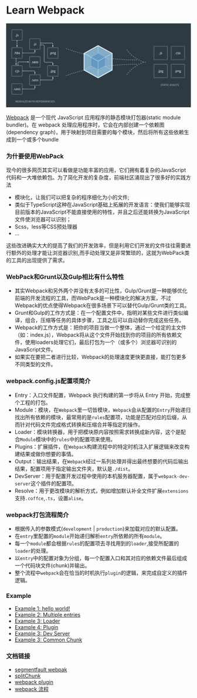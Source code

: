 # Learn Webpack

![webpack](/assets/webpack.png)

[Webpack](https://webpack.js.org/) 是一个现代 JavaScript 应用程序的静态模块打包器(static module bundler)。在 webpack 处理应用程序时，它会在内部创建一个依赖图(dependency graph)，用于映射到项目需要的每个模块，然后将所有这些依赖生成到一个或多个bundle

### 为什要使用WebPack
现今的很多网页其实可以看做是功能丰富的应用，它们拥有着复杂的JavaScript代码和一大堆依赖包。为了简化开发的复杂度，前端社区涌现出了很多好的实践方法

* 模块化，让我们可以把复杂的程序细化为小的文件;
* 类似于TypeScript这种在JavaScript基础上拓展的开发语言：使我们能够实现目前版本的JavaScript不能直接使用的特性，并且之后还能转换为JavaScript文件使浏览器可以识别；
* Scss，less等CSS预处理器
* ...

这些改进确实大大的提高了我们的开发效率，但是利用它们开发的文件往往需要进行额外的处理才能让浏览器识别,而手动处理又是非常繁琐的，这就为WebPack类的工具的出现提供了需求。

### WebPack和Grunt以及Gulp相比有什么特性
* 其实Webpack和另外两个并没有太多的可比性，Gulp/Grunt是一种能够优化前端的开发流程的工具，而WebPack是一种模块化的解决方案，不过Webpack的优点使得Webpack在很多场景下可以替代Gulp/Grunt类的工具。
* Grunt和Gulp的工作方式是：在一个配置文件中，指明对某些文件进行类似编译，组合，压缩等任务的具体步骤，工具之后可以自动替你完成这些任务。
* Webpack的工作方式是：把你的项目当做一个整体，通过一个给定的主文件（如：index.js），Webpack将从这个文件开始找到你的项目的所有依赖文件，使用loaders处理它们，最后打包为一个（或多个）浏览器可识别的JavaScript文件。
* 如果实在要把二者进行比较，Webpack的处理速度更快更直接，能打包更多不同类型的文件。

### webpack.config.js配置项简介

* Entry：入口文件配置，Webpack 执行构建的第一步将从 Entry 开始，完成整个工程的打包。
* Module：模块，在`Webpack`里一切皆模块，`Webpack`会从配置的`Entry`开始递归找出所有依赖的模块，最常用的是`rules`配置项，功能是匹配对应的后缀，从而针对代码文件完成格式转换和压缩合并等指定的操作。
* Loader：模块转换器，用于把模块原内容按照需求转换成新内容，这个是配合`Module`模块中的`rules`中的配置项来使用。
* Plugins：扩展插件，在`Webpack`构建流程中的特定时机注入扩展逻辑来改变构建结果或做你想要的事情。
* Output：输出结果，在`Webpack`经过一系列处理并得出最终想要的代码后输出结果，配置项用于指定输出文件夹，默认是`./dist`。
* DevServer：用于配置开发过程中使用的本机服务器配置，属于`webpack-dev-server`这个插件的配置项。
* Resolve：用于更改模块的解析方式，例如增加默认补全文件扩展`extensions`支持`.coffce`,`.ts`，设置`alise`。

### webpack打包流程简介

- 根据传入的参数模式(`development` | `production`)来加载对应的默认配置。
- 在`entry`里配置的`module`开始递归解析`entry`所依赖的所有`module`。
- 每一个`module`都会根据`rules`的配置项去寻找用到的`loader`,接受所配置的`loader`的处理。
- 以`entry`中的配置对象为分组，每一个配置入口和其对应的依赖文件最后组成一个代码块文件(chunk)并输出。
- 整个流程中`webpack`会在恰当的时机执行`plugin`的逻辑，来完成自定义的插件逻辑。

### Example
* [Example 1: hello world!](https://github.com/fupengl/learn-webpack/tree/master/examples/1.hellow-word)
* [Example 2: Multiple entries](https://github.com/fupengl/learn-webpack/tree/master/examples/2.multiple-entries)
* [Example 3: Loader](https://github.com/fupengl/learn-webpack/tree/master/examples/3.loader)
* [Example 4: Plugin](https://github.com/fupengl/learn-webpack/tree/master/examples/4.plugin)
* [Example 3: Dev Server](https://github.com/fupengl/learn-webpack/tree/master/examples/5.dev-server)
* [Example 3: Common Chunk](https://github.com/fupengl/learn-webpack/tree/master/examples/6.common-chunk)

### 文档链接
* [segmentfault webpak](https://segmentfault.com/a/1190000006178770?utm_source=tag-newest)
* [splitChunk](https://juejin.im/post/5af1677c6fb9a07ab508dabb)
* [webpack plugin](https://juejin.im/entry/5a4cb7906fb9a04500037399)
* [webpack 流程](http://taobaofed.org/blog/2016/09/09/webpack-flow/)
